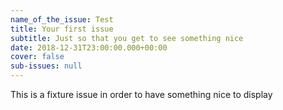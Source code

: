 ```yaml
---
name_of_the_issue: Test
title: Your first issue
subtitle: Just so that you get to see something nice
date: 2018-12-31T23:00:00.000+00:00
cover: false
sub-issues: null
---
```

This is a fixture issue in order to have something nice to display